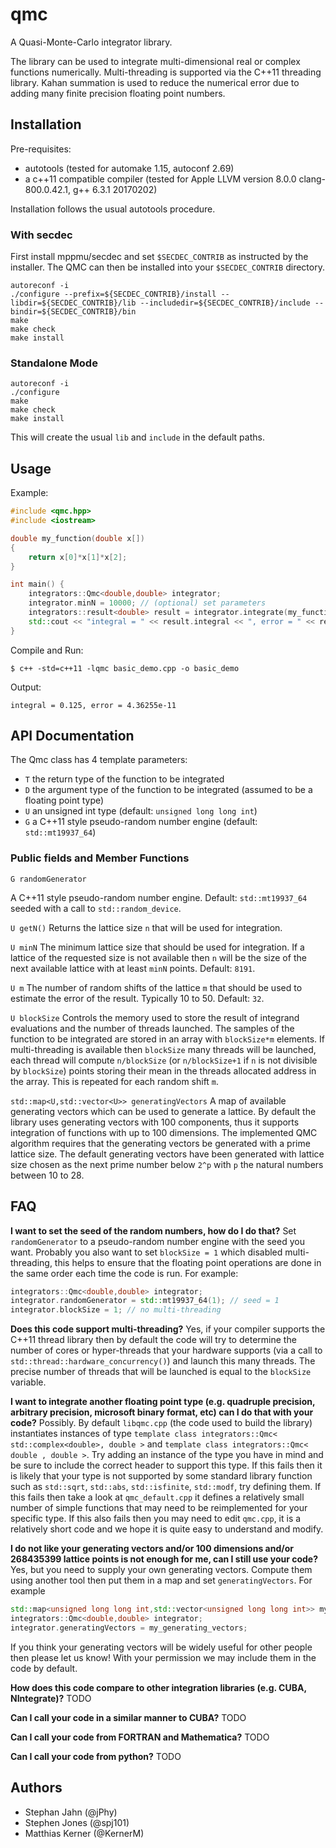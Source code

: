 # qmc


A Quasi-Monte-Carlo integrator library.

The library can be used to integrate multi-dimensional real or complex functions numerically.
Multi-threading is supported via the C++11 threading library.
Kahan summation is used to reduce the numerical error due to adding many finite precision floating point numbers.

## Installation

Pre-requisites:
* autotools (tested for automake 1.15, autoconf 2.69)
* a c++11 compatible compiler (tested for Apple LLVM version 8.0.0 clang-800.0.42.1, g++ 6.3.1 20170202)

Installation follows the usual autotools procedure. 

### With secdec

First install mppmu/secdec and set `$SECDEC_CONTRIB` as instructed by the installer.
The QMC can then be installed into your `$SECDEC_CONTRIB` directory.

```shell
autoreconf -i
./configure --prefix=${SECDEC_CONTRIB}/install --libdir=${SECDEC_CONTRIB}/lib --includedir=${SECDEC_CONTRIB}/include --bindir=${SECDEC_CONTRIB}/bin
make
make check
make install
```

### Standalone Mode

```shell
autoreconf -i
./configure
make
make check
make install
```

This will create the usual `lib` and `include` in the default paths. 

## Usage

Example:
```cpp
#include <qmc.hpp>
#include <iostream>

double my_function(double x[])
{
    return x[0]*x[1]*x[2];
}

int main() {
    integrators::Qmc<double,double> integrator;
    integrator.minN = 10000; // (optional) set parameters
    integrators::result<double> result = integrator.integrate(my_function,3);
    std::cout << "integral = " << result.integral << ", error = " << result.error << std::endl;
}
```

Compile and Run:
```shell
$ c++ -std=c++11 -lqmc basic_demo.cpp -o basic_demo
```

Output:
```shell
integral = 0.125, error = 4.36255e-11
```

## API Documentation

The Qmc class has 4 template parameters:
* `T` the return type of the  function to be integrated 
* `D` the argument type of the function to be integrated (assumed to be a floating point type) 
* `U` an unsigned int type (default: `unsigned long long int`)
* `G` a C++11 style pseudo-random number engine (default: `std::mt19937_64`)

### Public fields and Member Functions

`G randomGenerator`

A C++11 style pseudo-random number engine. Default: `std::mt19937_64` seeded with a call to `std::random_device`.

`U getN()`
Returns the lattice size `n` that will be used for integration.

`U minN`
The minimum lattice size that should be used for integration. If a lattice of the requested size is not available then `n` will be the size of the next available lattice with at least `minN` points. Default: `8191`.

`U m`
The number of random shifts of the lattice `m` that should be used to estimate the error of the result. Typically 10 to 50. Default: `32`.

`U blockSize`
Controls the memory used to store the result of integrand evaluations and the number of threads launched.
The samples of the function to be integrated are stored in an array with `blockSize*m` elements. If multi-threading is available then `blockSize` many threads will be launched, each thread will compute `n/blockSize` (or `n/blockSize+1` if `n` is not divisible by `blockSize`) points storing their mean in the threads allocated address in the array. This is repeated for each random shift `m`.

`std::map<U,std::vector<U>> generatingVectors`
A map of available generating vectors which can be used to generate a lattice. By default the library uses generating vectors with 100 components, thus it supports integration of functions with up to 100 dimensions.
The implemented QMC algorithm requires that the generating vectors be generated with a prime lattice size.
The default generating vectors have been generated with lattice size chosen as the next prime number below `2^p` with `p` the natural numbers between 10 to 28.

## FAQ

**I want to set the seed of the random numbers, how do I do that?**
Set `randomGenerator` to a pseudo-random number engine with the seed you want.
Probably you also want to set `blockSize = 1` which disabled multi-threading, this helps to ensure that the floating point operations are done in the same order each time the code is run.
For example:
```cpp
integrators::Qmc<double,double> integrator;
integrator.randomGenerator = std::mt19937_64(1); // seed = 1
integrator.blockSize = 1; // no multi-threading
```

**Does this code support multi-threading?**
Yes, if your compiler supports the C++11 thread library then by default the code will try to determine the number of cores or hyper-threads that your hardware supports (via a call to `std::thread::hardware_concurrency()`) and launch this many threads. The precise number of threads that will be launched is equal to the `blockSize` variable.

**I want to integrate another floating point type (e.g. quadruple precision, arbitrary precision, microsoft binary format, etc) can I do that with your code?**
Possibly. By default `libqmc.cpp` (the code used to build the library) instantiates instances of type `template class integrators::Qmc< std::complex<double>, double >` and `template class integrators::Qmc< double , double >`. Try adding an instance of the type you have in mind and be sure to include the correct header to support this type. If this fails then it is likely that your type is not supported by some standard library function such as `std::sqrt`, `std::abs`, `std::isfinite`, `std::modf`, try defining them. If this fails then take a look at `qmc_default.cpp` it defines a relatively small number of simple functions that may need to be reimplemented for your specific type. If this also fails then you may need to edit `qmc.cpp`, it is a relatively short code and we hope it is quite easy to understand and modify.

**I do not like your generating vectors and/or 100 dimensions and/or 268435399 lattice points is not enough for me, can I still use your code?**
Yes, but you need to supply your own generating vectors. Compute them using another tool then put them in a map and set `generatingVectors`. For example
```cpp
std::map<unsigned long long int,std::vector<unsigned long long int>> my_generating_vectors = { {7, {1,3}}, {11, {1,7}} };
integrators::Qmc<double,double> integrator;
integrator.generatingVectors = my_generating_vectors;
```
If you think your generating vectors will be widely useful for other people then please let us know! 
With your permission we may include them in the code by default.

**How does this code compare to other integration libraries (e.g. CUBA, NIntegrate)?**
TODO

**Can I call your code in a similar manner to CUBA?**
TODO

**Can I call your code from FORTRAN and Mathematica?**
TODO

**Can I call your code from python?**
TODO

## Authors

* Stephan Jahn (@jPhy)
* Stephen Jones (@spj101)
* Matthias Kerner (@KernerM)
